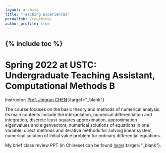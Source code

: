 ```yaml
---
layout: archive
title: "Teaching Experiences"
permalink: /teaching/
author_profile: true
---
```


{% include toc %}
---

# Spring 2022 at USTC: Undergraduate Teaching Assistant, Computational Methods B 

Instructor: [Prof. Jingrun CHEN](https://faculty.ustc.edu.cn/chenjingrun/en/index/601834/list/index.htm "Prof. Jingrun CHEN's homepage"){:target="_blank"} 

The course focuses on the basic theory and methods of numerical analysis. Its main contents include the interpolation, numerical differentiation and integration, discrete least-squares approximation, approximation eigenvalues and eigenvectors, numerical solutions of equations in one variable, direct methods and iterative methods for solving linear system, numerical solution of initial value problem for ordinary differential equations. 

My brief class review PPT (in Chinese) can be found [here](../files/teaching/review1.pdf "class review PPT (in Chinese)"){:target="_blank"}. 
